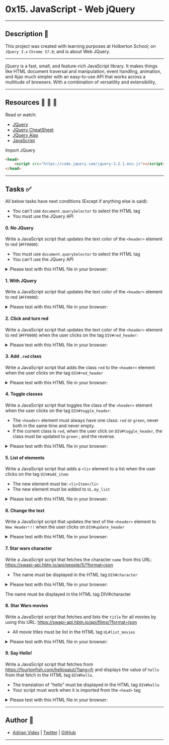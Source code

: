# 0x15. JavaScript - Web jQuery
---

## Description :newspaper:
This project was created with learning purposes at Holberton School; on `JQuery 3.x` `Chrome 57.0`; and is about Web JQuery.

---

jQuery is a fast, small, and feature-rich JavaScript library. It makes things like HTML document traversal and manipulation, event handling, animation, and Ajax much simpler with an easy-to-use API that works across a multitude of browsers. With a combination of versatility and extensibility,

---

## Resources :blue_book: :orange_book: :green_book:
Read or watch:
- [JQuery](https://jquery-tutorial.net/introduction/what-is-jquery/)
- [JQuery CheatSheet](https://oscarotero.com/jquery/)
- [JQuery Ajax](https://learn.jquery.com/ajax/)
- [JavaScript](https://developer.mozilla.org/en-US/docs/Learn/JavaScript/First_steps/What_is_JavaScript)

Import JQuery
```html
<head>
    <script src="https://code.jquery.com/jquery-3.2.1.min.js"></script>
</head>
```

---

## Tasks :white_check_mark:
All below tasks have next conditions (Except if anything else is said):
- You can’t use `document.querySelector` to select the HTML tag
- You must use the JQuery API

#### 0. No JQuery
Write a JavaScript script that updates the text color of the `<header>` element to red (`#FF0000`):
- You must use `document.querySelector` to select the HTML tag
- You can’t use the JQuery API

<details>
<summary>Please test with this HTML file in your browser:</summary>

```html
<!DOCTYPE html>
<html lang="en">
  <head>
    <title>Holberton School</title>
  </head>
  <body>
    <header> 
      First HTML page
    </header>
    <footer>
      Holberton School - 2017
    </footer>
    <script type="text/javascript" src="0-script.js"></script>
  </body>
</html>
```
</details>

#### 1. With JQuery
Write a JavaScript script that updates the text color of the `<header>` element to red (`#FF0000`):
<details>
<summary>
Please test with this HTML file in your browser: </summary>

```html
<!DOCTYPE html>
<html lang="en">
  <head>
    <title>Holberton School</title>
    <script src="https://code.jquery.com/jquery-3.2.1.min.js"></script>
  </head>
  <body>
    <header> 
      First HTML page
    </header>
    <footer>
      Holberton School - 2017
    </footer>
    <script type="text/javascript" src="1-script.js"></script>
  </body>
</html>
```
</details>

#### 2. Click and turn red
Write a JavaScript script that updates the text color of the `<header>` element to red (`#FF0000`) when the user clicks on the tag `DIV#red_header`:
<details>
<summary>Please test with this HTML file in your browser: </summary>

```html
<!DOCTYPE html>
<html lang="en">
  <head>
    <title>Holberton School</title>
    <script src="https://code.jquery.com/jquery-3.2.1.min.js"></script>
  </head>
  <body>
    <header> 
      First HTML page
    </header>
    <div id="red_header">Red header</div>
    <footer>
      Holberton School - 2017
    </footer>
    <script type="text/javascript" src="2-script.js"></script>
  </body>
</html>
```
</details>

#### 3. Add `.red` class
Write a JavaScript script that adds the class `red` to the `<header>` element when the user clicks on the tag `DIV#red_header`
<details>
<summary>Please test with this HTML file in your browser: </summary>

```html
<!DOCTYPE html>
<html lang="en">
  <head>
    <title>Holberton School</title>
    <script src="https://code.jquery.com/jquery-3.2.1.min.js"></script>
    <style>
      .red {
        color: #FF0000;
      }
    </style>
  </head>
  <body>
    <header> 
      First HTML page
    </header>
    <div id="red_header">Red header</div>
    <footer>
      Holberton School - 2017
    </footer>
    <script type="text/javascript" src="3-script.js"></script>
  </body>
</html>
```
</details>

#### 4. Toggle classes
Write a JavaScript script that toggles the class of the `<header>` element when the user clicks on the tag `DIV#toggle_header`:
- The `<header>` element must always have one class: `red` or `green`, never both in the same time and never empty.
- If the current class is `red`, when the user click on `DIV#toggle_header`, the class must be updated to `green` ; and the reverse.

<details>
<summary>Please test with this HTML file in your browser: </summary

```html
<!DOCTYPE html>
<html lang="en">
  <head>
    <title>Holberton School</title>
    <script src="https://code.jquery.com/jquery-3.2.1.min.js"></script>
    <style>
      .red {
        color: #FF0000;
      }
      .green {
        color: #00FF00;
      }
    </style>
  </head>
  <body>
    <header class="green"> 
      First HTML page
    </header>
    <div id="toggle_header">Toggle header</div>
    <footer>
      Holberton School - 2017
    </footer>
    <script type="text/javascript" src="4-script.js"></script>
  </body>
</html>
```
</details>

#### 5. List of elements
Write a JavaScript script that adds a `<li>` element to a list when the user clicks on the tag `DIV#add_item`:
- The new element must be: `<li>Item</li>`
- The new element must be added to `UL.my_list`

<details>
<summary>Please test with this HTML file in your browser: </summary>

```html
<!DOCTYPE html>
<html lang="en">
  <head>
    <title>Holberton School</title>
    <script src="https://code.jquery.com/jquery-3.2.1.min.js"></script>
  </head>
  <body>
    <header> 
      First HTML page
    </header>
    <br />
    <div id="add_item">Add item</div>
    <br />
    <ul class="my_list">
      <li>Item</li>
    </ul>
    <footer>
      Holberton School - 2017
    </footer>
    <script type="text/javascript" src="5-script.js"></script>
  </body>
</html>
```
</details>

#### 6. Change the text
Write a JavaScript script that updates the text of the `<header>` element to `New Header!!!` when the user clicks on `DIV#update_header`
<details>
<summary>Please test with this HTML file in your browser: </summary>

```html
<!DOCTYPE html>
<html lang="en">
  <head>
    <title>Holberton School</title>
    <script src="https://code.jquery.com/jquery-3.2.1.min.js"></script>
  </head>
  <body>
    <header> 
      First HTML page
    </header>
    <br />
    <div id="update_header">Update the header</div>
    <br />
    <footer>
      Holberton School - 2017
    </footer>
    <script type="text/javascript" src="6-script.js"></script>
  </body>
</html>
```
</details>

#### 7. Star wars character
Write a JavaScript script that fetches the character `name` from this URL: https://swapi-api.hbtn.io/api/people/5/?format=json
- The name must be displayed in the HTML tag `DIV#character`

<details>
<summary>Please test with this HTML file in your browser: </summary>

```html
<!DOCTYPE html>
<html lang="en">
  <head>
    <title>Holberton School</title>
    <script src="https://code.jquery.com/jquery-3.2.1.min.js"></script>
  </head>
  <body>
    <header> 
      Star Wars character
    </header>
    <br />
    <div id="character"></div>
    <br />
    <footer>
      Holberton School - 2017
    </footer>
    <script type="text/javascript" src="7-script.js"></script>
  </body>
</html>
```
</details>

The name must be displayed in the HTML tag DIV#character

#### 8. Star Wars movies
Write a JavaScript script that fetches and lists the `title` for all movies by using this URL: https://swapi-api.hbtn.io/api/films/?format=json
- All movie titles must be list in the HTML tag `UL#list_movies`

<details>
<summary>Please test with this HTML file in your browser: </summary>

```html
<!DOCTYPE html>
<html lang="en">
  <head>
    <title>Holberton School</title>
    <script src="https://code.jquery.com/jquery-3.2.1.min.js"></script>
  </head>
  <body>
    <header> 
      Star Wars movies
    </header>
    <br />
    <ul id="list_movies">
    </ul>
    <br />
    <footer>
      Holberton School - 2017
    </footer>
    <script type="text/javascript" src="8-script.js"></script>
  </body>
</html>
```
</details>

#### 9. Say Hello!
Write a JavaScript script that fetches from https://fourtonfish.com/hellosalut/?lang=fr and displays the value of `hello` from that fetch in the HTML tag `DIV#hello`.
- The translation of “hello” must be displayed in the HTML tag `DIV#hello`
- Your script must work when it is imported from the `<head>` tag

<details>
<summary>Please test with this HTML file in your browser: </summary>

```html
<!DOCTYPE html>
<html lang="en">
  <head>
    <title>Holberton School</title>
    <script src="https://code.jquery.com/jquery-3.2.1.min.js"></script>
    <script type="text/javascript" src="9-script.js"></script>
  </head>
  <body>
    <header> 
      Say Hello!
    </header>
    <br />
    <div id="hello"></div>
    <br />
    <footer>
      Holberton School - 2017
    </footer>
  </body>
</html>
```
</details>

---

## Author :bust_in_silhouette:
- [Adrian Vides] | [Twitter] | [GitHub]

---

[GitHub]: <https://github.com/AdrianVides56>
[Twitter]: <https://twitter.com/termi56661>
[Adrian Vides]: <https://www.linkedin.com/in/adrianvides56/>     
